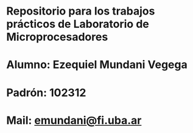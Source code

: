 # Repositorio para los trabajos prácticos de Laboratorio de Microprocesadores
# Alumno: Ezequiel Mundani Vegega
# Padrón: 102312
# Mail: emundani@fi.uba.ar
